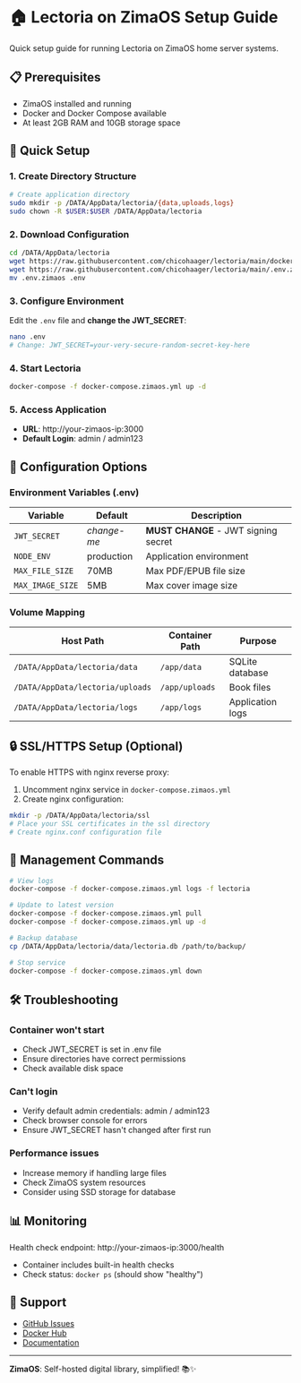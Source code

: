 # 🏠 Lectoria on ZimaOS Setup Guide

Quick setup guide for running Lectoria on ZimaOS home server systems.

## 📋 Prerequisites

- ZimaOS installed and running
- Docker and Docker Compose available
- At least 2GB RAM and 10GB storage space

## 🚀 Quick Setup

### 1. Create Directory Structure

```bash
# Create application directory
sudo mkdir -p /DATA/AppData/lectoria/{data,uploads,logs}
sudo chown -R $USER:$USER /DATA/AppData/lectoria
```

### 2. Download Configuration

```bash
cd /DATA/AppData/lectoria
wget https://raw.githubusercontent.com/chicohaager/lectoria/main/docker-compose.zimaos.yml
wget https://raw.githubusercontent.com/chicohaager/lectoria/main/.env.zimaos
mv .env.zimaos .env
```

### 3. Configure Environment

Edit the `.env` file and **change the JWT_SECRET**:

```bash
nano .env
# Change: JWT_SECRET=your-very-secure-random-secret-key-here
```

### 4. Start Lectoria

```bash
docker-compose -f docker-compose.zimaos.yml up -d
```

### 5. Access Application

- **URL**: http://your-zimaos-ip:3000
- **Default Login**: admin / admin123

## 🔧 Configuration Options

### Environment Variables (.env)

| Variable | Default | Description |
|----------|---------|-------------|
| `JWT_SECRET` | *change-me* | **MUST CHANGE** - JWT signing secret |
| `NODE_ENV` | production | Application environment |
| `MAX_FILE_SIZE` | 70MB | Max PDF/EPUB file size |
| `MAX_IMAGE_SIZE` | 5MB | Max cover image size |

### Volume Mapping

| Host Path | Container Path | Purpose |
|-----------|----------------|---------|
| `/DATA/AppData/lectoria/data` | `/app/data` | SQLite database |
| `/DATA/AppData/lectoria/uploads` | `/app/uploads` | Book files |
| `/DATA/AppData/lectoria/logs` | `/app/logs` | Application logs |

## 🔒 SSL/HTTPS Setup (Optional)

To enable HTTPS with nginx reverse proxy:

1. Uncomment nginx service in `docker-compose.zimaos.yml`
2. Create nginx configuration:

```bash
mkdir -p /DATA/AppData/lectoria/ssl
# Place your SSL certificates in the ssl directory
# Create nginx.conf configuration file
```

## 🔄 Management Commands

```bash
# View logs
docker-compose -f docker-compose.zimaos.yml logs -f lectoria

# Update to latest version
docker-compose -f docker-compose.zimaos.yml pull
docker-compose -f docker-compose.zimaos.yml up -d

# Backup database
cp /DATA/AppData/lectoria/data/lectoria.db /path/to/backup/

# Stop service
docker-compose -f docker-compose.zimaos.yml down
```

## 🛠️ Troubleshooting

### Container won't start
- Check JWT_SECRET is set in .env file
- Ensure directories have correct permissions
- Check available disk space

### Can't login
- Verify default admin credentials: admin / admin123
- Check browser console for errors
- Ensure JWT_SECRET hasn't changed after first run

### Performance issues
- Increase memory if handling large files
- Check ZimaOS system resources
- Consider using SSD storage for database

## 📊 Monitoring

Health check endpoint: http://your-zimaos-ip:3000/health
- Container includes built-in health checks
- Check status: `docker ps` (should show "healthy")

## 🔗 Support

- [GitHub Issues](https://github.com/chicohaager/lectoria/issues)
- [Docker Hub](https://hub.docker.com/r/chicohaager/lectoria)
- [Documentation](https://github.com/chicohaager/lectoria)

---

**ZimaOS**: Self-hosted digital library, simplified! 📚✨